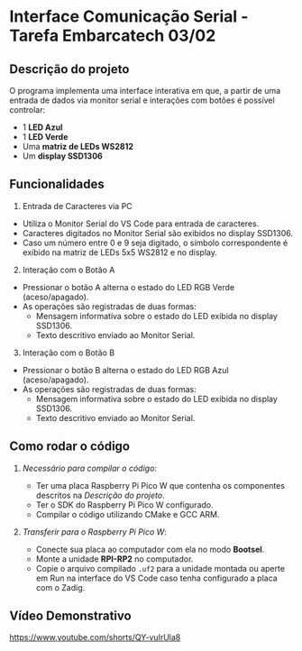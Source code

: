 # Interface Comunicação Serial - Tarefa Embarcatech 03/02

## Descrição do projeto

O programa implementa uma interface interativa em que, a partir de uma entrada de dados via monitor serial e interações com botões é possível controlar:

- 1 **LED Azul**
- 1 **LED Verde**
- Uma **matriz de LEDs WS2812**
- Um **display SSD1306**

## Funcionalidades

1. Entrada de Caracteres via PC
- Utiliza o Monitor Serial do VS Code para entrada de caracteres.
- Caracteres digitados no Monitor Serial são exibidos no display SSD1306.
- Caso um número entre 0 e 9 seja digitado, o símbolo correspondente é exibido na matriz de LEDs 5x5 WS2812 e no display.

2. Interação com o Botão A
- Pressionar o botão A alterna o estado do LED RGB Verde (aceso/apagado).
- As operações são registradas de duas formas:
  - Mensagem informativa sobre o estado do LED exibida no display SSD1306.
  - Texto descritivo enviado ao Monitor Serial.

3. Interação com o Botão B
- Pressionar o botão B alterna o estado do LED RGB Azul (aceso/apagado).
- As operações são registradas de duas formas:
  - Mensagem informativa sobre o estado do LED exibida no display SSD1306.
  - Texto descritivo enviado ao Monitor Serial.

## Como rodar o código

1. *Necessário para compilar o código:*
    - Ter uma placa Raspberry Pi Pico W que contenha os componentes descritos na *Descrição do projeto*.
    - Ter o SDK do Raspberry Pi Pico W configurado.
    - Compilar o código utilizando CMake e GCC ARM.

2. *Transferir para o Raspberry Pi Pico W*:
   - Conecte sua placa ao computador com ela no modo **Bootsel**.
   - Monte a unidade **RPI-RP2** no computador.
   - Copie o arquivo compilado `.uf2` para a unidade montada ou aperte em Run na interface do VS Code caso tenha configurado a placa com o Zadig.

## Vídeo Demonstrativo
https://www.youtube.com/shorts/QY-vuIrUla8